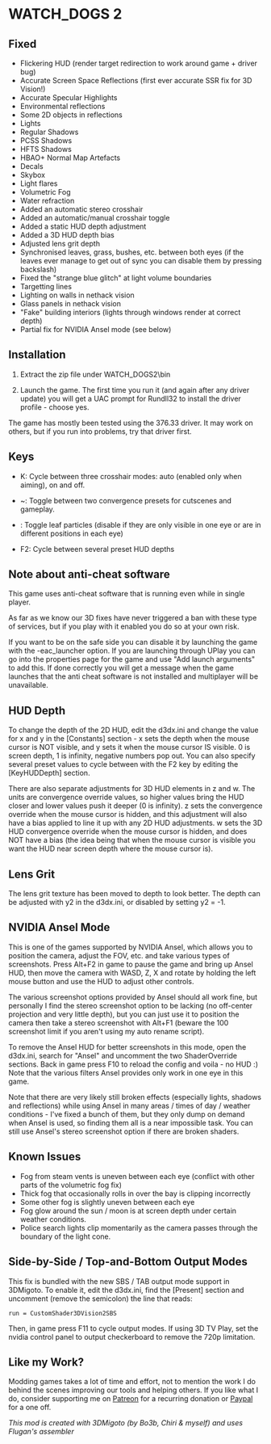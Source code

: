 WATCH_DOGS 2
============

Fixed
-----
- Flickering HUD (render target redirection to work around game + driver bug)
- Accurate Screen Space Reflections (first ever accurate SSR fix for 3D Vision!)
- Accurate Specular Highlights
- Environmental reflections
- Some 2D objects in reflections
- Lights
- Regular Shadows
- PCSS Shadows
- HFTS Shadows
- HBAO+ Normal Map Artefacts
- Decals
- Skybox
- Light flares
- Volumetric Fog
- Water refraction
- Added an automatic stereo crosshair
- Added an automatic/manual crosshair toggle
- Added a static HUD depth adjustment
- Added a 3D HUD depth bias
- Adjusted lens grit depth
- Synchronised leaves, grass, bushes, etc. between both eyes (if the leaves
  ever manage to get out of sync you can disable them by pressing backslash)
- Fixed the "strange blue glitch" at light volume boundaries
- Targetting lines
- Lighting on walls in nethack vision
- Glass panels in nethack vision
- "Fake" building interiors (lights through windows render at correct depth)
- Partial fix for NVIDIA Ansel mode (see below)

Installation
------------
1. Extract the zip file under WATCH_DOGS2\bin

2. Launch the game. The first time you run it (and again after any driver
   update) you will get a UAC prompt for Rundll32 to install the driver
   profile - choose yes.

The game has mostly been tested using the 376.33 driver. It may work on others,
but if you run into problems, try that driver first.

Keys
----
- K: Cycle between three crosshair modes: auto (enabled only when aiming), on
  and off.

- ~: Toggle between two convergence presets for cutscenes and gameplay.

- \: Toggle leaf particles (disable if they are only visible in one eye or are
  in different positions in each eye)

- F2: Cycle between several preset HUD depths

Note about anti-cheat software
------------------------------
This game uses anti-cheat software that is running even while in single player.

As far as we know our 3D fixes have never triggered a ban with these type of
services, but if you play with it enabled you do so at your own risk.

If you want to be on the safe side you can disable it by launching the game
with the -eac_launcher option. If you are launching through UPlay you can go
into the properties page for the game and use "Add launch arguments" to add
this. If done correctly you will get a message when the game launches that the
anti cheat software is not installed and multiplayer will be unavailable.

HUD Depth
---------
To change the depth of the 2D HUD, edit the d3dx.ini and change the value for x
and y in the [Constants] section - x sets the depth when the mouse cursor is
NOT visible, and y sets it when the mouse cursor IS visible. 0 is screen depth,
1 is infinity, negative numbers pop out. You can also specify several preset
values to cycle between with the F2 key by editing the [KeyHUDDepth] section.

There are also separate adjustments for 3D HUD elements in z and w. The units
are convergence override values, so higher values bring the HUD closer and
lower values push it deeper (0 is infinity). z sets the convergence override
when the mouse cursor is hidden, and this adjustment will also have a bias
applied to line it up with any 2D HUD adjustments. w sets the 3D HUD
convergence override when the mouse cursor is hidden, and does NOT have a bias
(the idea being that when the mouse cursor is visible you want the HUD near
screen depth where the mouse cursor is).

Lens Grit
---------
The lens grit texture has been moved to depth to look better. The depth can be
adjusted with y2 in the d3dx.ini, or disabled by setting y2 = -1.

NVIDIA Ansel Mode
-----------------
This is one of the games supported by NVIDIA Ansel, which allows you to
position the camera, adjust the FOV, etc. and take various types of
screenshots. Press Alt+F2 in game to pause the game and bring up Ansel HUD,
then move the camera with WASD, Z, X and rotate by holding the left mouse
button and use the HUD to adjust other controls.

The various screenshot options provided by Ansel should all work fine, but
personally I find the stereo screenshot option to be lacking (no off-center
projection and very little depth), but you can just use it to position the
camera then take a stereo screenshot with Alt+F1 (beware the 100 screenshot
limit if you aren't using my auto rename script).

To remove the Ansel HUD for better screenshots in this mode, open the d3dx.ini,
search for "Ansel" and uncomment the two ShaderOverride sections. Back in game
press F10 to reload the config and voila - no HUD :) Note that the various
filters Ansel provides only work in one eye in this game.

Note that there are very likely still broken effects (especially lights,
shadows and reflections) while using Ansel in many areas / times of day /
weather conditions - I've fixed a bunch of them, but they only dump on demand
when Ansel is used, so finding them all is a near impossible task. You can
still use Ansel's stereo screenshot option if there are broken shaders.

Known Issues
------------
- Fog from steam vents is uneven between each eye (conflict with other parts of
  the volumetric fog fix)
- Thick fog that occasionally rolls in over the bay is clipping incorrectly
- Some other fog is slightly uneven between each eye
- Fog glow around the sun / moon is at screen depth under certain weather
  conditions.
- Police search lights clip momentarily as the camera passes through the
  boundary of the light cone.

Side-by-Side / Top-and-Bottom Output Modes
------------------------------------------
This fix is bundled with the new SBS / TAB output mode support in 3DMigoto. To
enable it, edit the d3dx.ini, find the [Present] section and uncomment (remove
the semicolon) the line that reads:

    run = CustomShader3DVision2SBS

Then, in game press F11 to cycle output modes. If using 3D TV Play, set the
nvidia control panel to output checkerboard to remove the 720p limitation.

Like my Work?
-------------
Modding games takes a lot of time and effort, not to mention the work I do
behind the scenes improving our tools and helping others. If you like what I
do, consider supporting me on [Patreon](https://www.patreon.com/DarkStarSword)
for a recurring donation or [Paypal](https://www.paypal.me/DarkStarSword) for a
one off.

_This mod is created with 3DMigoto (by Bo3b, Chiri & myself) and uses Flugan's
assembler_

